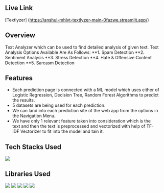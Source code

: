 ## Live Link
[Textlyzer] (https://anshul-mhlvt-textlyzer-main-0fazwe.streamlit.app/)

## Overview
Text Analyzer which can be used to find detailed analysis of given text.
Text Analysis Options Available Are As Follows:
**1. Spam Detection
**2. Sentiment Analysis
**3. Stress Detection
**4. Hate & Offensive Content Detection
**5. Sarcasm Detection

## Features
- Each prediction page is connected with a ML model which uses either of Logistic Regression, Decision Tree, Random Forest Algorithms to predict the results.
- 5 datasets are being used for each prediction.
- We can land into each prediction site of the web app from the options in the Navigation Menu.
- We have only 1 relevant feature taken into consideration which is the text and then the text is preprocessed and vectorized with help of TF-IDF Vectorizer to fit into the model and tain it.

## Tech Stacks Used
<img src="https://img.shields.io/badge/python%20-%2314354C.svg?&style=for-the-badge&logo=python&logoColor=white"/>

## Libraries Used
<img src="https://img.shields.io/badge/numpy%20-%2314354C.svg?&style=for-the-badge&logo=numpy&logoColor=white"/> <img src="https://img.shields.io/badge/pandas%20-%2314354C.svg?&style=for-the-badge&logo=pandas&logoColor=white"/> <img src="https://img.shields.io/badge/streamlit%20-%2314354C.svg?&style=for-the-badge&logo=streamlit&logoColor=white"/> <img src="https://img.shields.io/badge/nltk%20-%2314354C.svg?&style=for-the-badge&logo=nltk&logoColor=white"/> <img src="https://img.shields.io/badge/scikitlearn%20-%2314354C.svg?&style=for-the-badge&logo=scikitlearn&logoColor=white"/>

